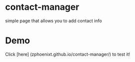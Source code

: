 # contact-manager

simple page that allows you to add contact info

# Demo

Click [here] (zphoenixt.github.io/contact-manager/) to test it!
